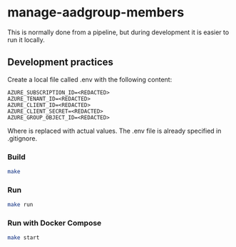 # manage-aadgroup-members

This is normally done from a pipeline, but during development it is easier to run it locally.

## Development practices

Create a local file called .env with the following content:

```env
AZURE_SUBSCRIPTION_ID=<REDACTED>
AZURE_TENANT_ID=<REDACTED>
AZURE_CLIENT_ID=<REDACTED>
AZURE_CLIENT_SECRET=<REDACTED>
AZURE_GROUP_OBJECT_ID=<REDACTED>
```

Where <REDACTED> is replaced with actual values. The .env file is already specified in .gitignore.

### Build

```bash
make
```

### Run

```bash
make run
```

### Run with Docker Compose

```bash
make start
```
